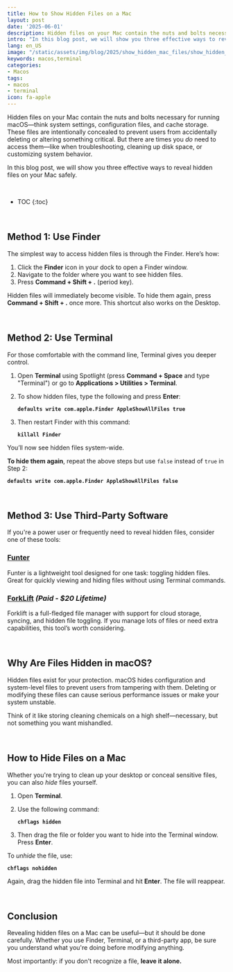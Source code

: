 ```yaml
---
title: How to Show Hidden Files on a Mac
layout: post
date: '2025-06-01'
description: Hidden files on your Mac contain the nuts and bolts necessary for running macOS—think system settings, configuration files, and cache storage.
intro: "In this blog post, we will show you three effective ways to reveal hidden files on your Mac safely." 
lang: en_US
image: "/static/assets/img/blog/2025/show_hidden_mac_files/show_hidden_mac_files.jpg"
keywords: macos,terminal
categories:
- Macos
tags:
- macos
- terminal
icon: fa-apple
---
```


Hidden files on your Mac contain the nuts and bolts necessary for running macOS—think system settings, configuration files, and cache storage. These files are intentionally concealed to prevent users from accidentally deleting or altering something critical. But there are times you *do* need to access them—like when troubleshooting, cleaning up disk space, or customizing system behavior.

In this blog post, we will show you three effective ways to reveal hidden files on your Mac safely.

<br>

* TOC 
{:toc}

<br>

## Method 1: Use Finder

The simplest way to access hidden files is through the Finder. Here’s how:

1. Click the **Finder** icon in your dock to open a Finder window.
2. Navigate to the folder where you want to see hidden files.
3. Press **Command + Shift + .** (period key).

Hidden files will immediately become visible. To hide them again, press **Command + Shift + .** once more. This shortcut also works on the Desktop.

<br>

## Method 2: Use Terminal

For those comfortable with the command line, Terminal gives you deeper control.

1. Open **Terminal** using Spotlight (press **Command + Space** and type "Terminal") or go to **Applications > Utilities > Terminal**.
2. To show hidden files, type the following and press **Enter**:

   **`defaults write com.apple.Finder AppleShowAllFiles true`**

3. Then restart Finder with this command:

   **`killall Finder`**

You’ll now see hidden files system-wide.

**To hide them again**, repeat the above steps but use `false` instead of `true` in Step 2:

**`defaults write com.apple.Finder AppleShowAllFiles false`**

<br>

## Method 3: Use Third-Party Software

If you're a power user or frequently need to reveal hidden files, consider one of these tools:

### [Funter](https://nektony.com/funter)

Funter is a lightweight tool designed for one task: toggling hidden files. Great for quickly viewing and hiding files without using Terminal commands.

### [ForkLift](https://binarynights.com) *(Paid - $20 Lifetime)* 

Forklift is a full-fledged file manager with support for cloud storage, syncing, and hidden file toggling. If you manage lots of files or need extra capabilities, this tool’s worth considering.

<br>

## Why Are Files Hidden in macOS?

Hidden files exist for your protection. macOS hides configuration and system-level files to prevent users from tampering with them. Deleting or modifying these files can cause serious performance issues or make your system unstable.

Think of it like storing cleaning chemicals on a high shelf—necessary, but not something you want mishandled.

<br>

## How to Hide Files on a Mac

Whether you're trying to clean up your desktop or conceal sensitive files, you can also *hide* files yourself.

1. Open **Terminal**.
2. Use the following command:

   **`chflags hidden`**

3. Then drag the file or folder you want to hide into the Terminal window. Press **Enter**.

To *unhide* the file, use:

**`chflags nohidden`**

Again, drag the hidden file into Terminal and hit **Enter**. The file will reappear.

<br>

## Conclusion

Revealing hidden files on a Mac can be useful—but it should be done carefully. Whether you use Finder, Terminal, or a third-party app, be sure you understand what you're doing before modifying anything.

Most importantly: if you don't recognize a file, **leave it alone.**